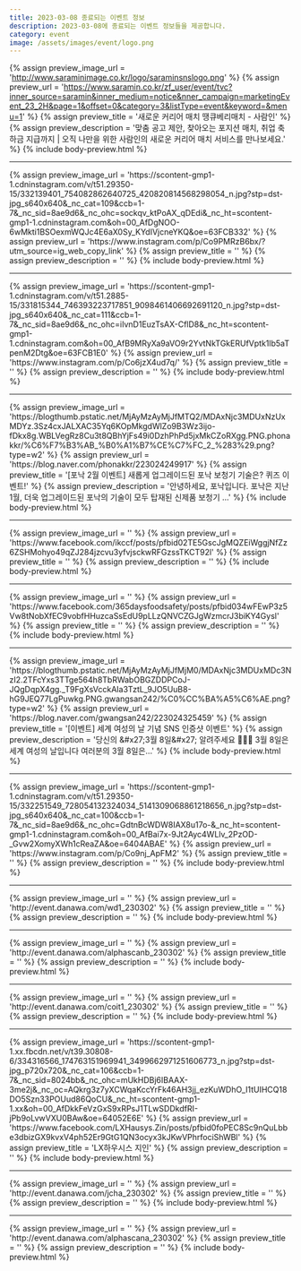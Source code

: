 ```yaml
---
title: 2023-03-08 종료되는 이벤트 정보
description: 2023-03-08에 종료되는 이벤트 정보들을 제공합니다.
category: event
image: /assets/images/event/logo.png
---
```

{% assign preview_image_url = 'http://www.saraminimage.co.kr/logo/saraminsnslogo.png' %}
{% assign preview_url = 'https://www.saramin.co.kr/zf_user/event/tvc?inner_source=saramin&inner_medium=notice&nner_campaign=marketingEvent_23_2H&page=1&offset=0&category=3&listType=event&keyword=&menu=1' %}
{% assign preview_title = '새로운 커리어 매치 땡큐베리매치 - 사람인' %}
{% assign preview_description = '맞춤 공고 제안, 찾아오는 포지션 매치, 취업 축하금 지급까지 | 오직 나만을 위한 사람인의 새로운 커리어 매치 서비스를 만나보세요.' %}
{% include body-preview.html %}
<hr>{% assign preview_image_url = 'https://scontent-gmp1-1.cdninstagram.com/v/t51.29350-15/332139401_754082862640725_420820814568298054_n.jpg?stp=dst-jpg_s640x640&amp;_nc_cat=109&amp;ccb=1-7&amp;_nc_sid=8ae9d6&amp;_nc_ohc=sockqv_ktPoAX_qDEdi&amp;_nc_ht=scontent-gmp1-1.cdninstagram.com&amp;oh=00_AfDgNOO-6wMkti1BSOexmWQJc4E6aX0Sy_KYdIVjcneYKQ&amp;oe=63FCB332' %}
{% assign preview_url = 'https://www.instagram.com/p/Co9PMRzB6bx/?utm_source=ig_web_copy_link' %}
{% assign preview_title = '' %}
{% assign preview_description = '' %}
{% include body-preview.html %}
<hr>{% assign preview_image_url = 'https://scontent-gmp1-1.cdninstagram.com/v/t51.2885-15/331815344_746393223717851_9098461406692691120_n.jpg?stp=dst-jpg_s640x640&amp;_nc_cat=111&amp;ccb=1-7&amp;_nc_sid=8ae9d6&amp;_nc_ohc=iIvnD1EuzTsAX-CflD8&amp;_nc_ht=scontent-gmp1-1.cdninstagram.com&amp;oh=00_AfB9MRyXa9aVO9r2YvtNkTGkERUfVptk1lb5aTpenM2Dtg&amp;oe=63FCB1E0' %}
{% assign preview_url = 'https://www.instagram.com/p/Co6jzX4ud7q/' %}
{% assign preview_title = '' %}
{% assign preview_description = '' %}
{% include body-preview.html %}
<hr>{% assign preview_image_url = 'https://blogthumb.pstatic.net/MjAyMzAyMjJfMTQ2/MDAxNjc3MDUxNzUxMDYz.3Sz4cxJALXAC35Yq6KOpMkgdWlZo9B3Wz3ijo-fDkx8g.WBLVegRz8Cu3t8QBhYjFs49i0DzhPhPd5jxMkCZoRXgg.PNG.phonakkr/%C6%F7%B3%AB_%B0%A1%B7%CE%C7%FC_2_%283%29.png?type=w2' %}
{% assign preview_url = 'https://blog.naver.com/phonakkr/223024249917' %}
{% assign preview_title = '[포낙 2월 이벤트] 새롭게 업그레이드된 포낙 보청기 기술은? 퀴즈 이벤트!' %}
{% assign preview_description = '안녕하세요, 포낙입니다. 포낙은 지난 1월, 더욱 업그레이드된 포낙의 기술이 모두 탑재된 신제품 보청기 ...' %}
{% include body-preview.html %}
<hr>{% assign preview_image_url = '' %}
{% assign preview_url = 'https://www.facebook.com/ikccf/posts/pfbid02TE5GscJgMQZEiWggjNfZz6ZSHMohyo49qZJ284jzcvu3yfvjsckwRFGzssTKCT92l' %}
{% assign preview_title = '' %}
{% assign preview_description = '' %}
{% include body-preview.html %}
<hr>{% assign preview_image_url = '' %}
{% assign preview_url = 'https://www.facebook.com/365daysfoodsafety/posts/pfbid034wFEwP3z5Vw8tNobXfEC9vobfHHuzcaSsEdU9pLLzQNVCZGJgWzmcrJ3biKY4Gysl' %}
{% assign preview_title = '' %}
{% assign preview_description = '' %}
{% include body-preview.html %}
<hr>{% assign preview_image_url = 'https://blogthumb.pstatic.net/MjAyMzAyMjJfMjM0/MDAxNjc3MDUxMDc3NzI2.2TFcYxs3TTge564h8TbRWabOBGZDDPCoJ-JQgDqpX4gg._T9FgXsVcckAIa3TztL_9JO5UuB8-hG9JEQ77LgPuwkg.PNG.gwangsan242/%C0%CC%BA%A5%C6%AE.png?type=w2' %}
{% assign preview_url = 'https://blog.naver.com/gwangsan242/223024325459' %}
{% assign preview_title = '[이벤트] 세계 여성의 날 기념 SNS 인증샷 이벤트' %}
{% assign preview_description = '당신의 &amp;#x27;3월 8일&amp;#x27; 알려주세요 🌹🌹🌹 3월 8일은 세계 여성의 날입니다 여러분의 3월 8일은...' %}
{% include body-preview.html %}
<hr>{% assign preview_image_url = 'https://scontent-gmp1-1.cdninstagram.com/v/t51.29350-15/332251549_728054132324034_5141309068861218656_n.jpg?stp=dst-jpg_s640x640&amp;_nc_cat=100&amp;ccb=1-7&amp;_nc_sid=8ae9d6&amp;_nc_ohc=GdtnBcWDW8IAX8u17o-&amp;_nc_ht=scontent-gmp1-1.cdninstagram.com&amp;oh=00_AfBai7x-9Jt2Ayc4WLlv_2PzOD-_Gvw2XomyXWh1cReaZA&amp;oe=6404ABAE' %}
{% assign preview_url = 'https://www.instagram.com/p/Co9nj_ApFM2' %}
{% assign preview_title = '' %}
{% assign preview_description = '' %}
{% include body-preview.html %}
<hr>{% assign preview_image_url = '' %}
{% assign preview_url = 'http://event.danawa.com/wd1_230302' %}
{% assign preview_title = '' %}
{% assign preview_description = '' %}
{% include body-preview.html %}
<hr>{% assign preview_image_url = '' %}
{% assign preview_url = 'http://event.danawa.com/alphascanb_230302' %}
{% assign preview_title = '' %}
{% assign preview_description = '' %}
{% include body-preview.html %}
<hr>{% assign preview_image_url = '' %}
{% assign preview_url = 'http://event.danawa.com/coit1_230302' %}
{% assign preview_title = '' %}
{% assign preview_description = '' %}
{% include body-preview.html %}
<hr>{% assign preview_image_url = 'https://scontent-gmp1-1.xx.fbcdn.net/v/t39.30808-6/334316566_174763151969941_3499662971251606773_n.jpg?stp=dst-jpg_p720x720&amp;_nc_cat=106&amp;ccb=1-7&amp;_nc_sid=8024bb&amp;_nc_ohc=mUkHDBj6IBAAX-3me2j&amp;_nc_oc=AQkrg3z7yXCWqaKccYrFk46AH3jj_ezKuWDhO_I1tUIHCQ18DO5Szn33POUud86QoCU&amp;_nc_ht=scontent-gmp1-1.xx&amp;oh=00_AfDkkFeVzGxS9xRPsJ1TLwSDDkdfRI-jPb9oLvwVXU0BAw&amp;oe=64052E6E' %}
{% assign preview_url = 'https://www.facebook.com/LXHausys.Zin/posts/pfbid0foPEC8Sc9nQuLbbe3dbizGX9kvxV4ph52Er9GtG1QN3ocyx3kJKwVPhrfociShWBl' %}
{% assign preview_title = 'LX&#xd558;&#xc6b0;&#xc2dc;&#xc2a4; &#xc9c0;&#xc778;' %}
{% assign preview_description = '' %}
{% include body-preview.html %}
<hr>{% assign preview_image_url = '' %}
{% assign preview_url = 'http://event.danawa.com/jcha_230302' %}
{% assign preview_title = '' %}
{% assign preview_description = '' %}
{% include body-preview.html %}
<hr>{% assign preview_image_url = '' %}
{% assign preview_url = 'http://event.danawa.com/alphascana_230302' %}
{% assign preview_title = '' %}
{% assign preview_description = '' %}
{% include body-preview.html %}